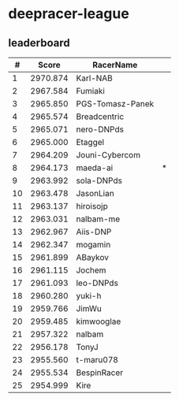 # deepracer-league

## leaderboard

<!-- leaderboard -->
| # | Score | RacerName |   |
| - | ----- | --------- | - |
| 1 | 2970.874 | Karl-NAB | |
| 2 | 2967.584 | Fumiaki | |
| 3 | 2965.850 | PGS-Tomasz-Panek | |
| 4 | 2965.574 | Breadcentric | |
| 5 | 2965.071 | nero-DNPds | |
| 6 | 2965.000 | Etaggel | |
| 7 | 2964.209 | Jouni-Cybercom | |
| 8 | 2964.173 | maeda-ai | * |
| 9 | 2963.992 | sola-DNPds | |
| 10 | 2963.478 | JasonLian | |
| 11 | 2963.137 | hiroisojp | |
| 12 | 2963.031 | nalbam-me | |
| 13 | 2962.967 | Aiis-DNP | |
| 14 | 2962.347 | mogamin | |
| 15 | 2961.899 | ABaykov | |
| 16 | 2961.115 | Jochem | |
| 17 | 2961.093 | leo-DNPds | |
| 18 | 2960.280 | yuki-h | |
| 19 | 2959.766 | JimWu | |
| 20 | 2959.485 | kimwooglae | |
| 21 | 2957.322 | nalbam | |
| 22 | 2956.178 | TonyJ | |
| 23 | 2955.560 | t-maru078 | |
| 24 | 2955.534 | BespinRacer | |
| 25 | 2954.999 | Kire | |
